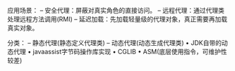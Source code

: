 应用场景：
    – 安全代理：屏蔽对真实角色的直接访问。
    – 远程代理：通过代理类处理远程方法调用(RMI)
    – 延迟加载：先加载轻量级的代理对象，真正需要再加载真实对象。

分类：
    – 静态代理(静态定义代理类)
    – 动态代理(动态生成代理类)
        • JDK自带的动态代理
        • javaassist字节码操作库实现
        • CGLIB
        • ASM(底层使用指令，可维护性较差)
